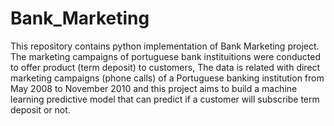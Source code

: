 # Bank_Marketing

This repository contains python implementation of Bank Marketing project. The marketing campaigns of portuguese bank instituitions were conducted to offer product (term deposit) to customers, The data is related with direct marketing campaigns (phone calls) of a Portuguese banking institution from May 2008 to November 2010 and this project aims to build a machine learning predictive model that can predict if a customer will subscribe term deposit or not.
